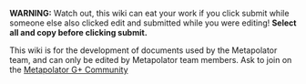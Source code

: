 **WARNING:** Watch out, this wiki can eat your work if you click submit while someone else also clicked edit and submitted while you were editing! **Select all and copy before clicking submit.**

This wiki is for the development of documents used by the Metapolator team, and can only be edited by Metapolator team members. Ask to join on the [Metapolator G+ Community](https://plus.google.com/communities/110027004108709154749)